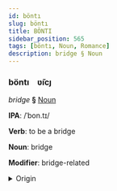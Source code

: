 ```yaml
---
id: böntı
slug: böntı
title: BÖNTI
sidebar_position: 565
tags: [böntı, Noun, Romance]
description: bridge § Noun
---
```


### böntı&emsp;<span kind="abugida">ʋ̃ıcȷ</span>

*bridge* **§** [Noun](../../tags/Noun)

**IPA**: /ˈbon.tɪ/

**Verb**: to be a bridge

**Noun**: bridge

**Modifier**: bridge-related

<details>
    <summary>Origin</summary>
    Galician ponte [ˈpɔntɪ]<br/>
    <em>Romance Language Family</em>
</details>